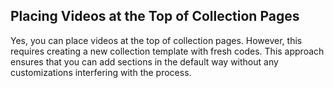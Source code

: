 ## Placing Videos at the Top of Collection Pages

Yes, you can place videos at the top of collection pages. However, this requires creating a new collection template with fresh codes. This approach ensures that you can add sections in the default way without any customizations interfering with the process.